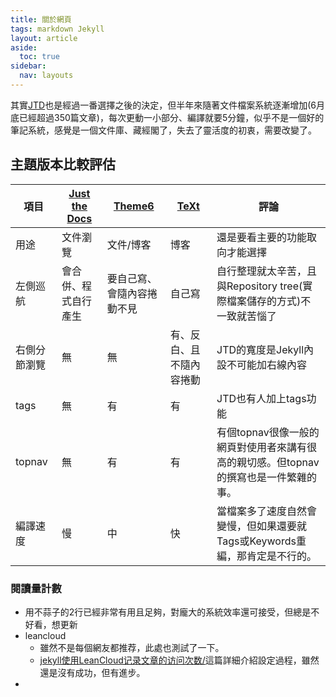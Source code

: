 ```yaml
---
title: 關於網頁
tags: markdown Jekyll
layout: article
aside:
  toc: true
sidebar:
  nav: layouts
---
```


其實[JTD][JTD]也是經過一番選擇之後的決定，但半年來隨著文件檔案系統逐漸增加(6月底已經超過350篇文章)，每次更動一小部分、編譯就要5分鐘，似乎不是一個好的筆記系統，感覺是一個文件庫、藏經閣了，失去了靈活度的初衷，需要改變了。


[JTD]: <https://just-the-docs.github.io/just-the-docs> "Focus on writing good documentation. Just the Docs gives your documentation a jumpstart with a responsive Jekyll theme that is easily customizable and hosted on GitHub Pages."

## 主題版本比較評估

|項目|[Just the Docs](https://just-the-docs.github.io/just-the-docs/)|[Theme6](https://idratherbewriting.com/documentation-theme-jekyll/index.html)|[TeXt](https://tianqi.name/jekyll-TeXt-theme/)|評論|
|-|-|-|-|-|
|用途|文件瀏覽|文件/博客|博客|還是要看主要的功能取向才能選擇|
|左側巡航|會合併、程式自行產生|要自己寫、會隨內容捲動不見|自己寫|自行整理就太辛苦，且與Repository tree(實際檔案儲存的方式)不一致就苦惱了|
|右側分節瀏覽|無|無|有、反白、且不隨內容捲動|JTD的寬度是Jekyll內設不可能加右線內容|
|tags|無|有|有|JTD也有人加上tags功能|
|topnav|無|有|有|有個topnav很像一般的網頁對使用者來講有很高的親切感。但topnav的撰寫也是一件繁雜的事。|
|編譯速度|慢|中|快|當檔案多了速度自然會變慢，但如果還要就Tags或Keywords重編，那肯定是不行的。|


### 閱讀量計數
- 用不蒜子的2行已經非常有用且足夠，對龐大的系統效率還可接受，但總是不好看，想更新
- leancloud
  - 雖然不是每個網友都推荐，此處也測試了一下。  
  - [jekyll使用LeanCloud记录文章的访问次数/](https://priesttomb.github.io/%E6%97%A5%E5%B8%B8/2017/11/06/jekyll使用LeanCloud记录文章的访问次数/)這篇詳細介紹設定過程，雖然還是沒有成功，但有進步。
- 
<!--more-->
